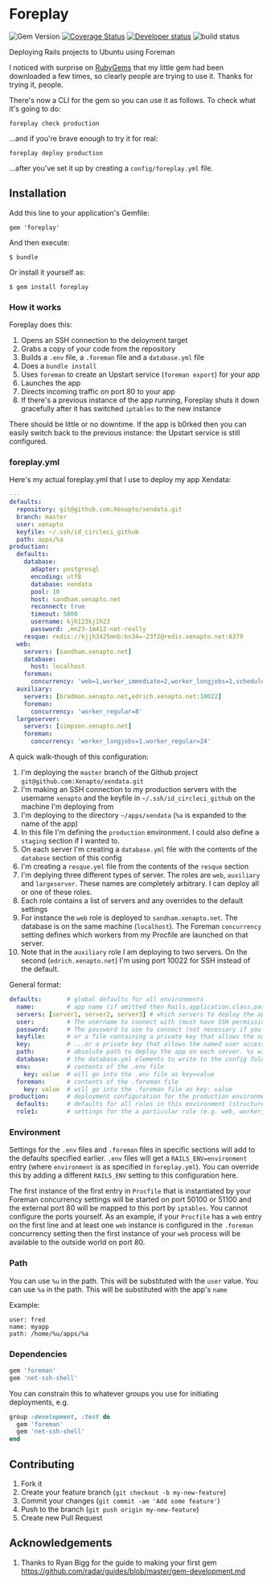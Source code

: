 # Foreplay

![Gem Version](http://img.shields.io/gem/v/foreplay.svg?style=flat)&nbsp;[![Coverage Status](https://img.shields.io/coveralls/Xenapto/foreplay.svg?style=flat)](https://coveralls.io/r/Xenapto/foreplay?branch=develop)
[![Developer status](http://img.shields.io/badge/developer-awesome-brightgreen.svg?style=flat)](http://xenapto.com)
![build status](https://circleci.com/gh/Xenapto/foreplay.png?circle-token=dd3a51864d33f6506b18a355bc901b90c0df3b3b)

Deploying Rails projects to Ubuntu using Foreman

I noticed with surprise on [RubyGems](https://rubygems.org/gems/foreplay) that my little gem had been downloaded a few times, so clearly people are trying to use it. Thanks for trying it, people.

There's now a CLI for the gem so you can use it as follows. To check what it's going to do:

    foreplay check production

...and if you're brave enough to try it for real:

    foreplay deploy production

...after you've set it up by creating a `config/foreplay.yml` file.

## Installation

Add this line to your application's Gemfile:

    gem 'foreplay'

And then execute:

    $ bundle

Or install it yourself as:

    $ gem install foreplay

### How it works

Foreplay does this:

1.  Opens an SSH connection to the deloyment target
2.  Grabs a copy of your code from the repository
3.  Builds a `.env` file, a `.foreman` file and a `database.yml` file
4.  Does a `bundle install`
5.  Uses `foreman` to create an Upstart service (`foreman export`) for your app
6.  Launches the app
7.  Directs incoming traffic on port 80 to your app
8.  If there's a previous instance of the app running, Foreplay shuts it down gracefully after it has switched `iptables` to the new instance

There should be little or no downtime. If the app is b0rked then you can easily switch back to the previous instance: the Upstart service is still configured.

### foreplay.yml

Here's my actual foreplay.yml that I use to deploy my app Xendata:

```YAML
---
defaults:
  repository: git@github.com:Xenapto/xendata.git
  branch: master
  user: xenapto
  keyfile: ~/.ssh/id_circleci_github
  path: apps/%a
production:
  defaults:
    database:
      adapter: postgresql
      encoding: utf8
      database: xendata
      pool: 10
      host: sandham.xenapto.net
      reconnect: true
      timeout: 5000
      username: kjh123kj1h23
      password: ,mn23-1m412-not-really
    resque: redis://kjjh3425mnb:bn34=-23f2@redis.xenapto.net:6379
  web:
    servers: [sandham.xenapto.net]
    database:
      host: localhost
    foreman:
      concurrency: 'web=1,worker_immediate=2,worker_longjobs=1,scheduler=1,resque_web=1,new_relic_resque=1'
  auxiliary:
    servers: [bradman.xenapto.net,edrich.xenapto.net:10022]
    foreman:
      concurrency: 'worker_regular=8'
  largeserver:
    servers: [simpson.xenapto.net]
    foreman:
      concurrency: 'worker_longjobs=1,worker_regular=24'
```

A quick walk-though of this configuration:

1.  I'm deploying the `master` branch of the Github project `git@github.com:Xenapto/xendata.git`
1.  I'm making an SSH connection to my production servers with the username `xenapto` and the keyfile in `~/.ssh/id_circleci_github` on the machine I'm deploying from
2.  I'm deploying to the directory `~/apps/xendata` (`%a` is expanded to the name of the app)
3.  In this file I'm defining the `production` environment. I could also define a `staging` section if I wanted to.
3.  On each server I'm creating a `database.yml` file with the contents of the `database` section of this config
4.  I'm creating a `resque.yml` file from the contents of the `resque` section
5.  I'm deplying three different types of server. The roles are `web`, `auxiliary` and `largeserver`. These names are completely arbitrary. I can deploy all or one of these roles.
6.  Each role contains a list of servers and any overrides to the default settings
7.  For instance the `web` role is deployed to `sandham.xenapto.net`. The database is on the same machine (`localhost`). The Foreman `concurrency` setting defines which workers from my Procfile are launched on that server.
8.  Note that in the `auxiliary` role I am deploying to two servers. On the second (`edrich.xenapto.net`) I'm using port 10022 for SSH instead of the default.

General format:

```YAML
defaults:       # global defaults for all environments
  name:         # app name (if omitted then Rails.application.class.parent_name.underscore is used)
  servers: [server1, server2, server3] # which servers to deploy the app on
  user:         # The username to connect with (must have SSH permissions)
  password:     # The password to use to connect (not necessary if you've set up SSH keys)
  keyfile:      # or a file containing a private key that allows the named user access to the server
  key:          # ...or a private key that allows the named user access to the server
  path:         # absolute path to deploy the app on each server. %s will substitute to the app name
  database:     # the database.yml elements to write to the config folder
  env:          # contents of the .env file
    key: value  # will go into the .env file as key=value
  foreman:      # contents of the .foreman file
    key: value  # will go into the .foreman file as key: value
production:     # deployment configuration for the production environment
  defaults:     # defaults for all roles in this environment (structure same as global defaults)
  role1:        # settings for the a particular role (e.g. web, worker, etc.)
```

### Environment

Settings for the `.env` files and `.foreman` files in specific sections will add to the defaults specified earlier. `.env` files will get a `RAILS_ENV=environment` entry (where `environment` is as specified in `foreplay.yml`). You can override this by adding a different `RAILS_ENV` setting to this configuration here.

The first instance of the first entry in `Procfile` that is instantiated by your Foreman concurrency settings will
be started on port 50100 or 51100 and the external port 80 will be mapped to this port by `iptables`. You cannot
configure the ports yourself. As an example, if your `Procfile` has a `web` entry on the first line and at
least one `web` instance is configured in the `.foreman` concurrency setting then the first instance of your `web`
process will be available to the outside world on port 80.

### Path

You can use `%u` in the path. This will be substituted with the `user` value. You can use `%a` in the path. This will be substituted with the app's `name`

Example:

    user: fred
    name: myapp
    path: /home/%u/apps/%a

### Dependencies

```ruby
gem 'foreman'
gem 'net-ssh-shell'
```

You can constrain this to whatever groups you use for initiating deployments, e.g.

```ruby
group :development, :test do
  gem 'foreman'
  gem 'net-ssh-shell'
end
```

## Contributing

1.  Fork it
1.  Create your feature branch (`git checkout -b my-new-feature`)
1.  Commit your changes (`git commit -am 'Add some feature'`)
1.  Push to the branch (`git push origin my-new-feature`)
1.  Create new Pull Request

## Acknowledgements

1.  Thanks to Ryan Bigg for the guide to making your first gem https://github.com/radar/guides/blob/master/gem-development.md
